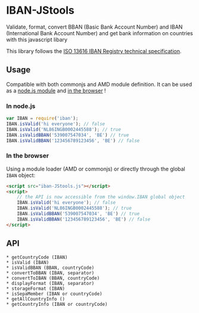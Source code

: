 

# IBAN-JStools

Validate, format, convert BBAN (Basic Bank Account Number) and IBAN (International Bank Account Number) and get bank information on countries with this javascript libary

This library follows the [ISO 13616 IBAN Registry technical specification](https://www.swift.com/standards/data-standards/iban).

## Usage

Compatible with both commonjs and AMD module definition.
It can be used as a [node.js module](#in-nodejs) and [in the browser](#in-the-browser) !

### In node.js

```js
var IBAN = require('iban');
IBAN.isValid('hi everyone'); // false
IBAN.isValid('NL86INGB0002445588'); // true
IBAN.isValidBBAN('539007547034', 'BE') // true
IBAN.isValidBBAN('123456789123456', 'BE') // false
```

### In the browser

Using a module loader (AMD or commonjs) or directly through the global ```IBAN``` object:

```html
<script src="iban-JStools.js"></script>
<script>
    // the API is now accessible from the window.IBAN global object
    IBAN.isValid('hi everyone'); // false
    IBAN.isValid('NL86INGB0002445588'); // true
    IBAN.isValidBBAN('539007547034', 'BE') // true
    IBAN.isValidBBAN('123456789123456', 'BE') // false
</script>
```

## API

    * getCountryCode (IBAN)
    * isValid (IBAN)
    * isValidBBAN (BBAN, countryCode)
    * convertToBBAN (IBAN, separator)
    * convertToIBAN (BBAN, countryCode)
    * displayFormat (IBAN, separator)
    * storageFormat (IBAN)
    * isSepaMember (IBAN or countryCode)
    * getAllCountryInfo ()
    * getCountryInfo (IBAN or countryCode)

